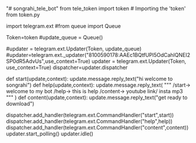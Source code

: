 "# songrahi_tele_bot" 
from tele_token import token  # Importing the 'token' from token.py

import telegram.ext
#from queue import Queue

Token=token
#update_queue = Queue()

#updater = telegram.ext.Updater(Token, update_queue)
#updater=telegram.ext._updater("8100590178:AAEc1BQtfUPl5OdCahlQNEI2SP0dR5AdvUs",use_context=True)
updater = telegram.ext.Updater(Token, use_context=True)
dispatcher=updater.dispatcher

def start(update,context):
    update.message.reply_text("hi welcome to songrahi")
def help(update,context):
    update.message.reply_text(
    """
    /start-> welcome to my bot
    /help-> this is help
    /content-> youtube link/ insta mp3
    """
    )
def content(update,context):
    update.message.reply_text("get ready to download")

dispatcher.add_handler(telegram.ext.CommandHandler("start",start))
dispatcher.add_handler(telegram.ext.CommandHandler("help",help))
dispatcher.add_handler(telegram.ext.CommandHandler("content",content))
updater.start_polling()
updater.idle()
